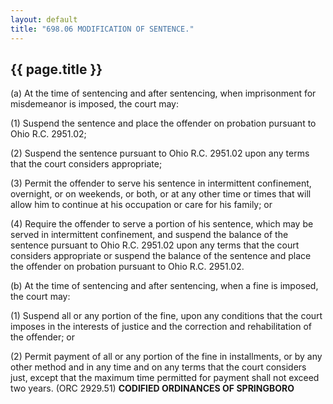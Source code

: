 ```yaml
---
layout: default 
title: "698.06 MODIFICATION OF SENTENCE."
---
```


{{ page.title }}
----------------

​(a) At the time of sentencing and after sentencing, when imprisonment
for misdemeanor is imposed, the court may:

​(1) Suspend the sentence and place the offender on probation pursuant
to Ohio R.C. 2951.02;

​(2) Suspend the sentence pursuant to Ohio R.C. 2951.02 upon any terms
that the court considers appropriate;

​(3) Permit the offender to serve his sentence in intermittent
confinement, overnight, or on weekends, or both, or at any other time or
times that will allow him to continue at his occupation or care for his
family; or

​(4) Require the offender to serve a portion of his sentence, which may
be served in intermittent confinement, and suspend the balance of the
sentence pursuant to Ohio R.C. 2951.02 upon any terms that the court
considers appropriate or suspend the balance of the sentence and place
the offender on probation pursuant to Ohio R.C. 2951.02.

​(b) At the time of sentencing and after sentencing, when a fine is
imposed, the court may:

​(1) Suspend all or any portion of the fine, upon any conditions that
the court imposes in the interests of justice and the correction and
rehabilitation of the offender; or

​(2) Permit payment of all or any portion of the fine in installments,
or by any other method and in any time and on any terms that the court
considers just, except that the maximum time permitted for payment shall
not exceed two years. (ORC 2929.51) **CODIFIED ORDINANCES OF
SPRINGBORO**
